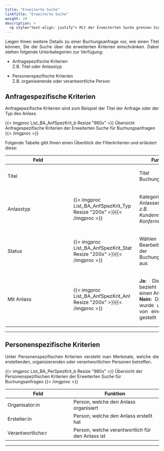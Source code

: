 ```yaml
---
title: "Erweiterte Suche"
linkTitle: "Erweiterte Suche"
weight: 20
description: >
  <p style="text-align: justify"> Mit der Erweiterten Suche grenzen Sie die Suche über spezifische Filter weiter ein. </p>
---
```

<p style="text-align: justify"> Liegen Ihnen weitere Details zu einer Buchungsanfrage vor, wie einen Titel können, Sie die Suche über die erweiterten Kriterien einschränken. Dabei stehen folgende Unterkategorien zur Verfügung: </p>

- Anfragepezifische Kriterien  
  Z.B. Titel oder Anlasstyp

- Personenspezifische Kriterien  
  Z.B. organisierende oder verantwortliche Person

## Anfragespezifische Kriterien

<p style="text-align: justify"> Anfragepezifische Kriterien sind zum Beispiel der Titel der Anfrage oder der Typ des Anlass. </p>

{{< imgproc List_BA_AnfSpezKrit_b Resize "960x" >}}
Übersicht Anfragespezifische Kriterien der Erweiterten Suche für Buchungsanfragen
{{< /imgproc >}}

Folgende Tabelle gibt Ihnen einen Überblick der Filterkriterien und erläutert diese:

 |<div style="width:200px">Feld</div>|<div style="width:200px"></div>|Funktion|
 |---|---|---|
 |Titel||<p style="text-align: justify">Titel der Buchungsanfrage</p>|
 |Anlasstyp|{{< imgproc List_BA_AnfSpezKrit_Typ Resize "200x" >}}{{< /imgproc >}}|<p style="text-align: justify">Kategorie des Anlasses </br> _z.B. Kundenmeeting, Konfernez,..._</p>|
 |Status|{{< imgproc List_BA_AnfSpezKrit_Stat Resize "200x" >}}{{< /imgproc >}}|<p style="text-align: justify">Wählen Sie den Bearbeitungsstatus der Buchungsanfrage aus</p>|
 |Mit Anlass|{{< imgproc List_BA_AnfSpezKrit_Anl Resize "200x" >}}{{< /imgproc >}}|<p style="text-align: justify"> **Ja:** Die Anfrage bezieht sich auf einen Anlass </br> **Nein:** Die Anfrage wurde unabhängig von einem Anlass gestellt</p>|
---

## Personenspezifische Kriterien

<p style="text-align: justify">
Unter Personenspezifischen Kriterien versteht man Merkmale, welche die erstellenden, organisierenden oder verantwortlichen Personen betreffen. </p>

{{< imgproc List_BA_PerSpezKrit_b Resize "960x" >}}
Übersicht der Personenspezifischen Kriterien der Erweiterten Suche für Buchungsanfragen
{{< /imgproc >}}

|<div style="width:200px">Feld</div>|Funktion|
|---|---|
|Organisator:in|Person, welche den Anlass organisiert|
|Ersteller:in|Person, welche den Anlass erstellt hat|
|Verantwortliche:r|Person, welche verantwortlich für den Anlass ist|
---

